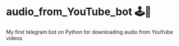 # audio_from_YouTube_bot :joystick::iphone:
My first telegram bot on Python for downloading audio from YouYube videos 
